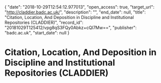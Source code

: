 {
  "date": "2018-10-29T12:54:12.977013", 
  "open_access": true, 
  "target_url": "http://claddier.badc.ac.uk/", 
  "description": "", 
  "end_date": null, 
  "title": "Citation, Location, And Deposition in Discipline and Institutional Repositories (CLADDIER)", 
  "record_id": "20181029T125412/vpg8qS3FQy0Abkz+cQl7Mw==", 
  "publisher": "badc.ac.uk", 
  "start_date": null
}

# Citation, Location, And Deposition in Discipline and Institutional Repositories (CLADDIER)

